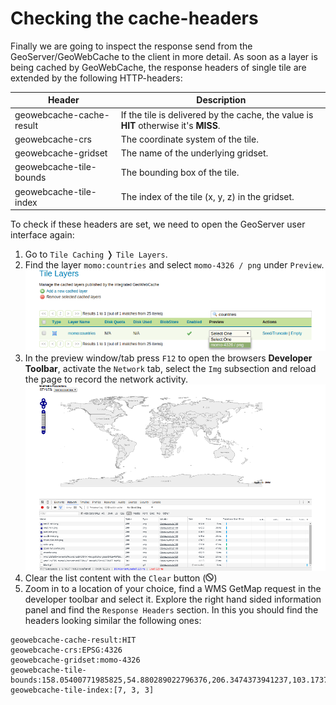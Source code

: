 # Checking the cache-headers

Finally we are going to inspect the response send from the GeoServer/GeoWebCache
to the client in more detail. As soon as a layer is being cached by GeoWebCache,
the response headers of single tile are extended by the following HTTP-headers:

| Header | Description |
| ------ | ----------- |
| geowebcache-cache-result | If the tile is delivered by the cache, the value is **HIT** otherwise it's **MISS**. |
| geowebcache-crs | The coordinate system of the tile. |
| geowebcache-gridset | The name of the underlying gridset. |
| geowebcache-tile-bounds | The bounding box of the tile. |
| geowebcache-tile-index | The index of the tile (x, y, z) in the gridset. |

To check if these headers are set, we need to open the GeoServer user interface
again:

1. Go to `Tile Caching` &#10093; `Tile Layers`.
2. Find the layer `momo:countries` and select `momo-4326 / png` under `Preview`.
![Cached layer](../../assets/gwc_open_preview.png)
3. In the preview window/tab press `F12` to open the browsers **Developer Toolbar**,
   activate the `Network` tab, select the `Img` subsection and reload the page
   to record the network activity.
![Cached layer](../../assets/gwc_dev_toolbar.png)
4. Clear the list content with the `Clear` button (![](../../assets/gwc_clear_list_btn.png))
5. Zoom in to a location of your choice, find a WMS GetMap request in the
   developer toolbar and select it. Explore the right hand sided information panel
   and find the `Response Headers` section. In this you should find the headers
   looking similar the following ones:
```
geowebcache-cache-result:HIT
geowebcache-crs:EPSG:4326
geowebcache-gridset:momo-4326
geowebcache-tile-bounds:158.05400771985825,54.880289022796376,206.3474373941237,103.17371869706184
geowebcache-tile-index:[7, 3, 3]
```
